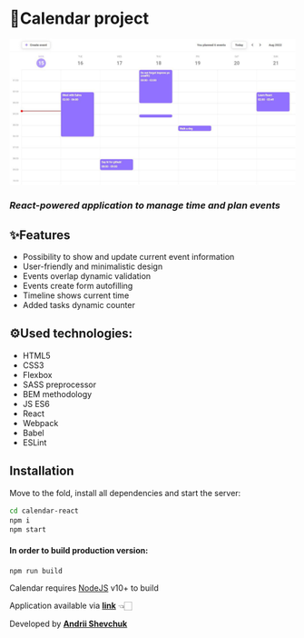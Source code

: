 # 📅Calendar project

  <img src="./images/layout_images/calendar-overlay.jpg" width="1000">

### _React-powered application to manage time and plan events_

## ✨Features

- Possibility to show and update current event information
- User-friendly and minimalistic design
- Events overlap dynamic validation
- Events create form autofilling
- Timeline shows current time
- Added tasks dynamic counter

## ⚙️Used technologies:

- HTML5
- CSS3
- Flexbox
- SASS preprocessor
- BEM methodology
- JS ES6
- React 
- Webpack
- Babel
- ESLint


## Installation

Move to the fold, install all dependencies and start the server:

```sh
cd calendar-react
npm i
npm start
```
#### In order to build production version:

```sh
npm run build
```

Calendar requires [NodeJS](https://nodejs.org/) v10+ to build

Application available via **[link](https://master--rococo-smakager-b948fc.netlify.app/)** 👈🏻

Developed by **[Andrii Shevchuk](https://github.com/Andrii618/)** 
